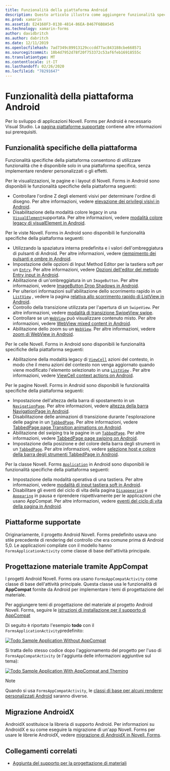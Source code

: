 ```yaml
---
title: Funzionalità della piattaforma Android
description: Questo articolo illustra come aggiungere funzionalità specifiche di Android alle applicazioni Novell. Forms.
ms.prod: xamarin
ms.assetid: E24168F3-0138-4814-86EA-B467F6B8A545
ms.technology: xamarin-forms
author: davidbritch
ms.author: dabritch
ms.date: 12/11/2019
ms.openlocfilehash: 7ad7349c89913129cccdd77ac843188cbe668571
ms.sourcegitcommit: 10b4d7952d78f20f753372c53af6feb16918555c
ms.translationtype: MT
ms.contentlocale: it-IT
ms.lasthandoff: 02/26/2020
ms.locfileid: "78291647"
---
```

# <a name="android-platform-features"></a>Funzionalità della piattaforma Android

Per lo sviluppo di applicazioni Novell. Forms per Android è necessario Visual Studio. La [pagina piattaforme supportate](~/get-started/supported-platforms.md) contiene altre informazioni sui prerequisiti.

## <a name="platform-specifics"></a>Funzionalità specifiche della piattaforma

Funzionalità specifiche della piattaforma consentono di utilizzare funzionalità che è disponibile solo in una piattaforma specifica, senza implementare renderer personalizzati o gli effetti.

Per le visualizzazioni, le pagine e i layout di Novell. Forms in Android sono disponibili le funzionalità specifiche della piattaforma seguenti:

- Controllare l'ordine Z degli elementi visivi per determinare l'ordine di disegno. Per altre informazioni, vedere [elevazione dei privilegi visivi in Android](visualelement-elevation.md).
- Disabilitazione della modalità colore legacy in una [`VisualElement`](xref:Xamarin.Forms.VisualElement)supportata. Per altre informazioni, vedere [modalità colore legacy di visualElement in Android](legacy-color-mode.md).

Per le viste Novell. Forms in Android sono disponibili le funzionalità specifiche della piattaforma seguenti:

- Utilizzando la spaziatura interna predefinita e i valori dell'ombreggiatura di pulsanti di Android. Per altre informazioni, vedere [riempimento dei pulsanti e ombre in Android](button-padding-shadow.md).
- Impostazione delle opzioni di Input Method Editor per la tastiera soft per un [`Entry`](xref:Xamarin.Forms.Entry). Per altre informazioni, vedere [Opzioni dell'editor del metodo Entry input in Android](entry-ime-options.md).
- Abilitazione di un'ombreggiatura in un `ImageButton`. Per altre informazioni, vedere [ImageButton Drop Shadows in Android](imagebutton-drop-shadow.md).
- Per ulteriori informazioni sull'abilitazione dello scorrimento rapido in un [`ListView`](xref:Xamarin.Forms.ListView) , vedere la pagina [relativa allo scorrimento rapido di ListView in Android](listview-fast-scrolling.md).
- Controllo della transizione utilizzata per l'apertura di un `SwipeView`. Per altre informazioni, vedere [modalità di transizione SwipeView swipe](swipeview-swipetransitionmode.md).
- Controllare se un [`WebView`](xref:Xamarin.Forms.WebView) può visualizzare contenuto misto. Per altre informazioni, vedere [WebView mixed content in Android](webview-mixed-content.md).
- Abilitazione dello zoom su un [`WebView`](xref:Xamarin.Forms.WebView). Per altre informazioni, vedere [zoom di WebView in Android](webview-zoom-controls.md).

Per le celle Novell. Forms in Android sono disponibili le funzionalità specifiche della piattaforma seguenti:

- Abilitazione della modalità legacy di [`ViewCell`](xref:Xamarin.Forms.ViewCell) azioni del contesto, in modo che il menu azioni del contesto non venga aggiornato quando viene modificato l'elemento selezionato in una [`ListView`](xref:Xamarin.Forms.ListView) . Per altre informazioni, vedere [ViewCell context actions on Android](viewcell-context-actions.md).

Per le pagine Novell. Forms in Android sono disponibili le funzionalità specifiche della piattaforma seguenti:

- Impostazione dell'altezza della barra di spostamento in un [`NavigationPage`](xref:Xamarin.Forms.NavigationPage). Per altre informazioni, vedere [altezza della barra NavigationPage in Android](navigationpage-bar-height.md).
- Disabilitazione delle animazioni di transizione durante l'esplorazione delle pagine in un [`TabbedPage`](xref:Xamarin.Forms.TabbedPage). Per altre informazioni, vedere [TabbedPage page Transition animations on Android](tabbedpage-transition-animations.md).
- Abilitazione del swiping tra le pagine in un [`TabbedPage`](xref:Xamarin.Forms.TabbedPage). Per altre informazioni, vedere [TabbedPage page swiping on Android](tabbedpage-page-swiping.md).
- Impostazione della posizione e del colore della barra degli strumenti in un [`TabbedPage`](xref:Xamarin.Forms.TabbedPage). Per altre informazioni, vedere [selezione host e colore della barra degli strumenti TabbedPage in Android](tabbedpage-toolbar-placement-color.md).

Per la classe Novell. Forms [`Application`](xref:Xamarin.Forms.Application) in Android sono disponibili le funzionalità specifiche della piattaforma seguenti:

- Impostazione della modalità operativa di una tastiera. Per altre informazioni, vedere [modalità di input tastiera soft in Android](soft-keyboard-input-mode.md).
- Disabilitare gli eventi del ciclo di vita della pagina [`Disappearing`](xref:Xamarin.Forms.Page.Appearing) e [`Appearing`](xref:Xamarin.Forms.Page.Appearing) in pausa e riprendere rispettivamente per le applicazioni che usano AppCompat. Per altre informazioni, vedere [eventi del ciclo di vita della pagina in Android](page-lifecycle-events.md).

## <a name="platform-support"></a>Piattaforme supportate

Originariamente, il progetto Android Novell. Forms predefinito usava uno stile precedente di rendering del controllo che era comune prima di Android 5,0. Le applicazioni compilate con il modello hanno `FormsApplicationActivity` come classe di base dell'attività principale.

## <a name="material-design-via-appcompat"></a>Progettazione materiale tramite AppCompat

I progetti Android Novell. Forms ora usano `FormsAppCompatActivity` come classe di base dell'attività principale. Questa classe usa le funzionalità di **AppCompat** fornite da Android per implementare i temi di progettazione del materiale.

Per aggiungere temi di progettazione del materiale al progetto Android Novell. Forms, seguire le [istruzioni di installazione per il supporto di AppCompat](appcompat-material-design.md)

Di seguito è riportato l'esempio **todo** con il `FormsApplicationActivity`predefinito:

[![](images/before-appcompat-sml.png "Todo Sample Application Without AppCompat")](images/before-appcompat.png#lightbox "Todo Sample Application Without AppCompat")

Si tratta dello stesso codice dopo l'aggiornamento del progetto per l'uso di `FormsAppCompatActivity` (e l'aggiunta delle informazioni aggiuntive sul tema):

[![](images/post-appcompat-sml.png "Todo Sample Application With AppCompat and Theming")](images/post-appcompat.png#lightbox "Todo Sample Application With AppCompat and Theming")

> [!NOTE]
> Quando si usa `FormsAppCompatActivity`, le [classi di base per alcuni renderer personalizzati Android](~/xamarin-forms/app-fundamentals/custom-renderer/renderers.md) saranno diverse.

## <a name="androidx-migration"></a>Migrazione AndroidX

AndroidX sostituisce la libreria di supporto Android. Per informazioni su AndroidX e su come eseguire la migrazione di un'app Novell. Forms per usare le librerie AndroidX, vedere [migrazione di AndroidX in Novell. Forms](~/xamarin-forms/platform/android/androidx-migration.md).

## <a name="related-links"></a>Collegamenti correlati

- [Aggiunta del supporto per la progettazione di materiali](appcompat-material-design.md)
